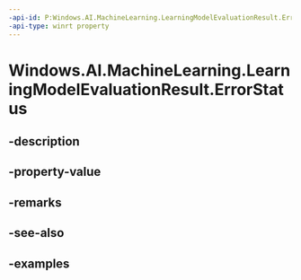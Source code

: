 ```yaml
---
-api-id: P:Windows.AI.MachineLearning.LearningModelEvaluationResult.ErrorStatus
-api-type: winrt property
---
```


<!-- Property syntax.
public int ErrorStatus { get; }
-->

# Windows.AI.MachineLearning.LearningModelEvaluationResult.ErrorStatus

## -description

## -property-value

## -remarks

## -see-also

## -examples

